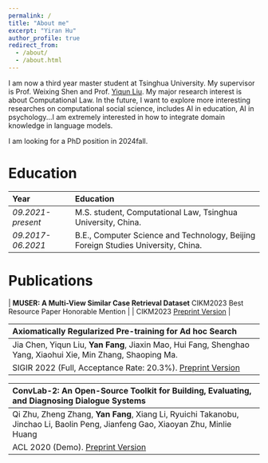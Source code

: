 ```yaml
---
permalink: /
title: "About me"
excerpt: "Yiran Hu"
author_profile: true
redirect_from: 
  - /about/
  - /about.html
---
```

I am now a third year master student at Tsinghua University. My supervisor is Prof. Weixing Shen and Prof. [Yiqun Liu](http://www.thuir.cn/group/~YQLiu/). My major research interest is about Computational Law. In the future, I want to explore more interesting researches on computational social science, includes AI in education, AI in psychology...I am extremely interested in how to integrate domain knowledge in language models.

I am looking for a PhD position in 2024fall. 

Education
======

| Year | Education |
| :------ | :------ | 
| *09.2021-present* | M.S. student, Computational Law, Tsinghua University, China. |
| *09.2017-06.2021* | B.E., Computer Science and Technology, Beijing Foreign Studies University, China. |

Publications
=====

| **MUSER: A Multi-View Similar Case Retrieval Dataset**  CIKM2023 Best Resource Paper Honorable Mention |
| CIKM2023 [Preprint Version](https://github.com/THUYRan/THUYRan.github.io/blob/master/publications/MUSER.pdf) |

| **Axiomatically Regularized Pre-training for Ad hoc Search** |
| :------ |
|Jia Chen, Yiqun Liu, **Yan Fang**, Jiaxin Mao, Hui Fang, Shenghao Yang, Xiaohui Xie, Min Zhang, Shaoping Ma. |
| SIGIR 2022 (Full, Acceptance Rate: 20.3%). [Preprint Version](https://xuanyuan14.github.io/files/SIGIR22Chen.pdf) |

| **ConvLab-2: An Open-Source Toolkit for Building, Evaluating, and Diagnosing Dialogue Systems** |
| :------ |
| Qi Zhu, Zheng Zhang, **Yan Fang**, Xiang Li, Ryuichi Takanobu, Jinchao Li, Baolin Peng, Jianfeng Gao, Xiaoyan Zhu, Minlie Huang |
| ACL 2020 (Demo). [Preprint Version](https://arxiv.org/abs/2002.04793) |
